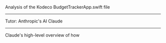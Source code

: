 Analysis of the Kodeco BudgetTrackerApp.swift file

- - - -

Tutor: Anthropic's AI Claude

- - - -

Claude's high-level overview of how
